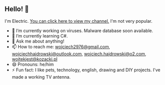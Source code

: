 ## Hello! 👋

I'm Electric. <a href="https://www.youtube.com/@Winverse_Official">You can click here to view my channel.</a> I'm not very popular.
- 🔭 I’m currently working on viruses. Malware database soon available.
- 🌱 I’m currently learning C#.
- 💬 Ask me about anything!
- 📫 How to reach me:  <a href="mailto:wojciech2976@gmail.com">wojciech2976@gmail.com</a>, <a href="mailto:wojciechhajdrowski@outlook.com">wojciechhajdrowski@outlook.com</a>, <a href="mailto:wojciech.hajdrowski@o2.com">wojciech.hajdrowski@o2.com</a>, <a href="mailto:wojtekjest@kozacki.pl">wojtekjest@kozacki.pl</a>
- 😄 Pronouns: he/him
- ⚡ Fun fact: I like pets, technology, english, drawing and DIY projects. I've made a working TV antenna.
